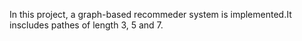 In this project, a graph-based recommeder system is implemented.It inscludes pathes of length 3, 5 and 7. 

